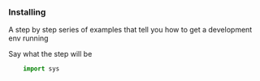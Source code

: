 ### Installing

A step by step series of examples that tell you how to get a development env running

Say what the step will be
``` python
    import sys
```
